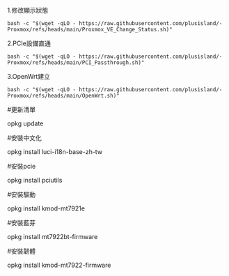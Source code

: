 1.修改顯示狀態
```
bash -c "$(wget -qLO - https://raw.githubusercontent.com/plusisland/-Proxmox/refs/heads/main/Proxmox_VE_Change_Status.sh)"
```
2.PCIe設備直通
```
bash -c "$(wget -qLO - https://raw.githubusercontent.com/plusisland/-Proxmox/refs/heads/main/PCI_Passthrough.sh)"
```
3.OpenWrt建立
```
bash -c "$(wget -qLO - https://raw.githubusercontent.com/plusisland/-Proxmox/refs/heads/main/OpenWrt.sh)"
```
#更新清單

opkg update

#安裝中文化

opkg install luci-i18n-base-zh-tw

#安裝pcie

opkg install pciutils

#安裝驅動

opkg install kmod-mt7921e

#安裝藍芽

opkg install mt7922bt-firmware

#安裝韌體

opkg install kmod-mt7922-firmware
